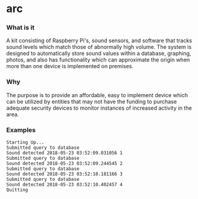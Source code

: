 # arc

### What is it

A kit consisting of Raspberry Pi's, sound sensors, and software that tracks sound levels which match those of abnormally high volume. The system is designed to automatically store sound values within a database, graphing, photos, and also has functionality which can approximate the origin when more than one device is implemented on premises.

### Why

The purpose is to provide an affordable, easy to implement device which can be utilized by entities that may not have the funding to purchase adequate security devices to monitor instances of increased activity in the area.

### Examples

`
Starting Up... `<br>
`Submitted query to database`<br>
`Sound detected 2018-05-23 03:52:09.031056 1`<br>
`Submitted query to database`<br>
`Sound detected 2018-05-23 03:52:09.244545 2`<br>
`Submitted query to database`<br>
`Sound detected 2018-05-23 03:52:10.181166 3`<br>
`Submitted query to database`<br>
`Sound detected 2018-05-23 03:52:10.402457 4`<br>
`Quitting`
